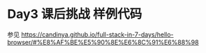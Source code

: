 # Day3 课后挑战 样例代码

参见 https://candinya.github.io/full-stack-in-7-days/hello-browser/#%E8%AF%BE%E5%90%8E%E6%8C%91%E6%88%98
